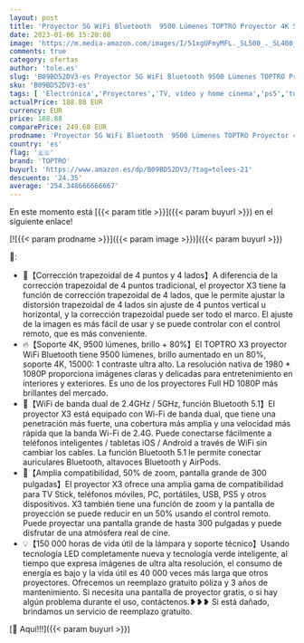 ```yaml
---
layout: post
title: 'Proyector 5G WiFi Bluetooth  9500 Lúmenes TOPTRO Proyector 4K Soporte  Proyector WiFi Full HD 1080P Nativo  Soporte Corrección de 4 Puntos y 4 Lados  Zoom  Proyector Portatil para Movil TV Stick PS5'
date: 2023-01-06 15:20:08
image: 'https://m.media-amazon.com/images/I/51xgUFmyMFL._SL500_._SL400_.jpg'
comments: true
category: ofertas
author: 'tole.es'
slug: 'B09BD52DV3-es Proyector 5G WiFi Bluetooth 9500 Lúmenes TOPTRO Proyector...'
sku: 'B09BD52DV3-es'
tags: [ 'Electrónica','Proyectores','TV, vídeo y home cinema','ps5','toptro','🇪🇸', ]
actualPrice: 188.88 EUR
currency: EUR
price: 188.88
comparePrice: 249.68 EUR
prodname: 'Proyector 5G WiFi Bluetooth  9500 Lúmenes TOPTRO Proyector 4K Soporte  Proyector WiFi Full HD 1080P Nativo  Soporte Corrección de 4 Puntos y 4 Lados  Zoom  Proyector Portatil para Movil TV Stick PS5'
country: 'es'
flag: '🇪🇸'
brand: 'TOPTRO'
buyurl: 'https://www.amazon.es/dp/B09BD52DV3/?tag=tolees-21'
descuento: '24.35'
average: '254.348666666667'
---
```


En este momento está [{{< param title >}}]({{< param buyurl >}}) en el siguiente enlace!

[![{{< param prodname >}}]({{< param image >}})]({{< param buyurl >}})

🔎:

- 🎵【Corrección trapezoidal de 4 puntos y 4 lados】A diferencia de la corrección trapezoidal de 4 puntos tradicional, el proyector X3 tiene la función de corrección trapezoidal de 4 lados, que le permite ajustar la distorsión trapezoidal de 4 lados sin ajuste de 4 puntos vertical u horizontal, y la corrección trapezoidal puede ser todo el marco. El ajuste de la imagen es más fácil de usar y se puede controlar con el control remoto, que es más conveniente.
- 🔥【Soporte 4K, 9500 lúmenes, brillo + 80%】El TOPTRO X3 proyector WiFi Bluetooth tiene 9500 lúmenes, brillo aumentado en un 80%, soporte 4K, 15000: 1 contraste ultra alto. La resolución nativa de 1980 * 1080P proporciona imágenes claras y delicadas para entretenimiento en interiores y exteriores. Es uno de los proyectores Full HD 1080P más brillantes del mercado.
- 🎄【WiFi de banda dual de 2.4GHz / 5GHz, función Bluetooth 5.1】El proyector X3 está equipado con Wi-Fi de banda dual, que tiene una penetración más fuerte, una cobertura más amplia y una velocidad más rápida que la banda Wi-Fi de 2.4G. Puede conectarse fácilmente a teléfonos inteligentes / tabletas iOS / Android a través de WiFi sin cambiar los cables. La función Bluetooth 5.1 le permite conectar auriculares Bluetooth, altavoces Bluetooth y AirPods.
- 🌟【Amplia compatibilidad, 50% de zoom, pantalla grande de 300 pulgadas】El proyector X3 ofrece una amplia gama de compatibilidad para TV Stick, teléfonos móviles, PC, portátiles, USB, PS5 y otros dispositivos. X3 también tiene una función de zoom y la pantalla de proyección se puede reducir en un 50% usando el control remoto. Puede proyectar una pantalla grande de hasta 300 pulgadas y puede disfrutar de una atmósfera real de cine.
- 💡【150 000 horas de vida útil de la lámpara y soporte técnico】Usando tecnología LED completamente nueva y tecnología verde inteligente, al tiempo que expresa imágenes de ultra alta resolución, el consumo de energía es bajo y la vida útil es 40 000 veces más larga que otros proyectores. Ofrecemos un reemplazo gratuito póliza y 3 años de mantenimiento. Si necesita una pantalla de proyector gratis, o si hay algún problema durante el uso, contáctenos.❥❥❥ Si está dañado, brindamos un servicio de reemplazo gratuito.

[🛒 Aquí!!!]({{< param buyurl >}})
